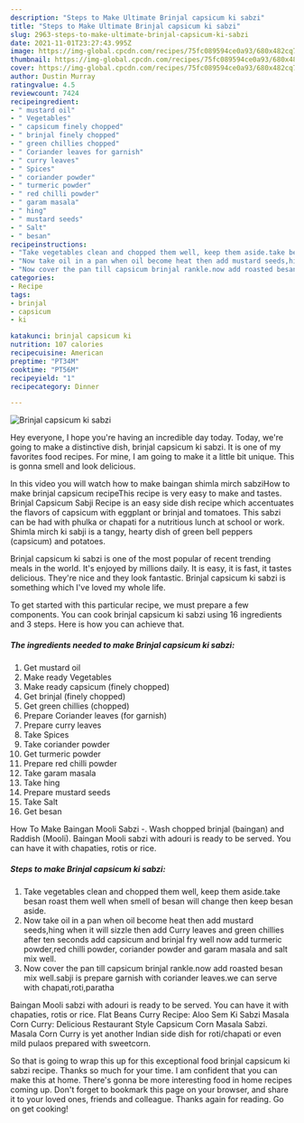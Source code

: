 ```yaml
---
description: "Steps to Make Ultimate Brinjal capsicum ki sabzi"
title: "Steps to Make Ultimate Brinjal capsicum ki sabzi"
slug: 2963-steps-to-make-ultimate-brinjal-capsicum-ki-sabzi
date: 2021-11-01T23:27:43.995Z
image: https://img-global.cpcdn.com/recipes/75fc089594ce0a93/680x482cq70/brinjal-capsicum-ki-sabzi-recipe-main-photo.jpg
thumbnail: https://img-global.cpcdn.com/recipes/75fc089594ce0a93/680x482cq70/brinjal-capsicum-ki-sabzi-recipe-main-photo.jpg
cover: https://img-global.cpcdn.com/recipes/75fc089594ce0a93/680x482cq70/brinjal-capsicum-ki-sabzi-recipe-main-photo.jpg
author: Dustin Murray
ratingvalue: 4.5
reviewcount: 7424
recipeingredient:
- " mustard oil"
- " Vegetables"
- " capsicum finely chopped"
- " brinjal finely chopped"
- " green chillies chopped"
- " Coriander leaves for garnish"
- " curry leaves"
- " Spices"
- " coriander powder"
- " turmeric powder"
- " red chilli powder"
- " garam masala"
- " hing"
- " mustard seeds"
- " Salt"
- " besan"
recipeinstructions:
- "Take vegetables clean and chopped them well, keep them aside.take besan roast them well when smell of besan will change then keep besan aside."
- "Now take oil in a pan when oil become heat then add mustard seeds,hing when it will sizzle then add Curry leaves and green chillies after ten seconds add capsicum and brinjal fry well now add turmeric powder,red chilli powder, coriander powder and garam masala and salt mix well."
- "Now cover the pan till capsicum brinjal rankle.now add roasted besan mix well.sabji is prepare garnish with coriander leaves.we can serve with chapati,roti,paratha"
categories:
- Recipe
tags:
- brinjal
- capsicum
- ki

katakunci: brinjal capsicum ki 
nutrition: 107 calories
recipecuisine: American
preptime: "PT34M"
cooktime: "PT56M"
recipeyield: "1"
recipecategory: Dinner

---
```



![Brinjal capsicum ki sabzi](https://img-global.cpcdn.com/recipes/75fc089594ce0a93/680x482cq70/brinjal-capsicum-ki-sabzi-recipe-main-photo.jpg)

Hey everyone, I hope you're having an incredible day today. Today, we're going to make a distinctive dish, brinjal capsicum ki sabzi. It is one of my favorites food recipes. For mine, I am going to make it a little bit unique. This is gonna smell and look delicious.

In this video you will watch how to make baingan shimla mirch sabziHow to make brinjal capsicum recipeThis recipe is very easy to make and tastes. Brinjal Capsicum Sabji Recipe is an easy side dish recipe which accentuates the flavors of capsicum with eggplant or brinjal and tomatoes. This sabzi can be had with phulka or chapati for a nutritious lunch at school or work. Shimla mirch ki sabji is a tangy, hearty dish of green bell peppers (capsicum) and potatoes.

Brinjal capsicum ki sabzi is one of the most popular of recent trending meals in the world. It's enjoyed by millions daily. It is easy, it is fast, it tastes delicious. They're nice and they look fantastic. Brinjal capsicum ki sabzi is something which I've loved my whole life.


To get started with this particular recipe, we must prepare a few components. You can cook brinjal capsicum ki sabzi using 16 ingredients and 3 steps. Here is how you can achieve that.

<!--inarticleads1-->

##### The ingredients needed to make Brinjal capsicum ki sabzi:

1. Get  mustard oil
1. Make ready  Vegetables
1. Make ready  capsicum (finely chopped)
1. Get  brinjal (finely chopped)
1. Get  green chillies (chopped)
1. Prepare  Coriander leaves (for garnish)
1. Prepare  curry leaves
1. Take  Spices
1. Take  coriander powder
1. Get  turmeric powder
1. Prepare  red chilli powder
1. Take  garam masala
1. Take  hing
1. Prepare  mustard seeds
1. Take  Salt
1. Get  besan


How To Make Baingan Mooli Sabzi -. Wash chopped brinjal (baingan) and Raddish (Mooli). Baingan Mooli sabzi with adouri is ready to be served. You can have it with chapaties, rotis or rice. 

<!--inarticleads2-->

##### Steps to make Brinjal capsicum ki sabzi:

1. Take vegetables clean and chopped them well, keep them aside.take besan roast them well when smell of besan will change then keep besan aside.
1. Now take oil in a pan when oil become heat then add mustard seeds,hing when it will sizzle then add Curry leaves and green chillies after ten seconds add capsicum and brinjal fry well now add turmeric powder,red chilli powder, coriander powder and garam masala and salt mix well.
1. Now cover the pan till capsicum brinjal rankle.now add roasted besan mix well.sabji is prepare garnish with coriander leaves.we can serve with chapati,roti,paratha


Baingan Mooli sabzi with adouri is ready to be served. You can have it with chapaties, rotis or rice. Flat Beans Curry Recipe: Aloo Sem Ki Sabzi Masala Corn Curry: Delicious Restaurant Style Capsicum Corn Masala Sabzi. Masala Corn Curry is yet another Indian side dish for roti/chapati or even mild pulaos prepared with sweetcorn. 

So that is going to wrap this up for this exceptional food brinjal capsicum ki sabzi recipe. Thanks so much for your time. I am confident that you can make this at home. There's gonna be more interesting food in home recipes coming up. Don't forget to bookmark this page on your browser, and share it to your loved ones, friends and colleague. Thanks again for reading. Go on get cooking!
